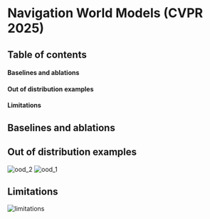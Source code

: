 # Navigation World Models (CVPR 2025)

## Table of contents
#### Baselines and ablations 
#### Out of distribution examples
#### Limitations

## Baselines and ablations 


## Out of distribution examples
![ood_2](https://github.com/user-attachments/assets/5116275e-b256-4ee5-9563-5b25431bd473)
![ood_1](https://github.com/user-attachments/assets/990c9b9b-1d37-44f8-86a9-98b73df06b3d)

## Limitations
![limitations](https://github.com/user-attachments/assets/12bc5731-29a2-4d18-a69b-b6f4e92afe6f)

